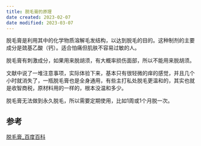 ```yaml
---
title: 脱毛膏的原理
date created: 2023-02-07
date modified: 2023-03-07
---
```


脱毛膏是利用其中的化学物质溶解毛发结构，以达到脱毛的目的。这种制剂的主要成分是巯基乙酸（钙）。适合怕痛但肌肤不容易过敏的人。

脱毛膏有刺激成分，如果用来脱胡须，有大概率损伤面部，所以不能用来脱胡须。

文献中说了一堆注意事项，实际体验下来，基本只有很轻微的痒的感觉，并且几个小时就消失了，一瓶脱毛膏也是全身通用，有些主打私处脱毛更温和的，其实也就是收智商税，原材料用的一样的，根本没温和多少。

脱毛膏无法做到永久脱毛，所以需要定期使用，比如1周或1个月脱一次。

## 参考

[脱毛膏\_百度百科](https://baike.baidu.com/item/%E8%84%B1%E6%AF%9B%E8%86%8F/1364472)

